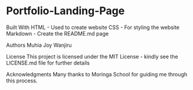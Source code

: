 # Portfolio-Landing-Page

Built With
HTML - Used to create website
CSS - For styling the website
Markdown - Create the README.md page

Authors
Muhia Joy Wanjiru

License
This project is licensed under the MIT License - kindly see the LICENSE.md file for further details

Acknowledgments
Many thanks to Moringa School for guiding me through this process.
